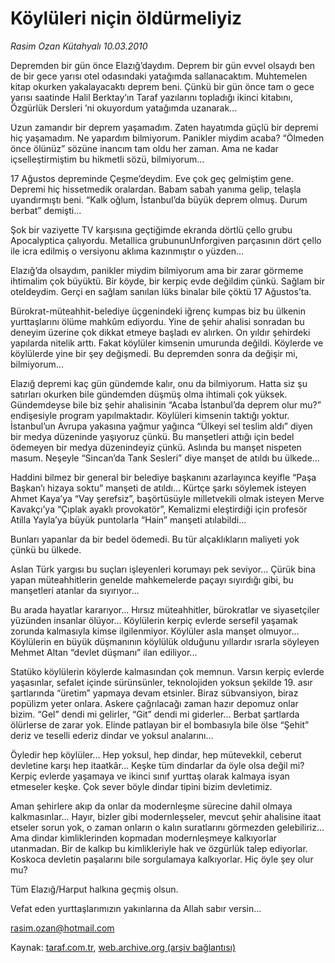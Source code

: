 # Köylüleri niçin öldürmeliyiz

*Rasim Ozan Kütahyalı 10.03.2010*

<div class="yazi"><p>Depremden bir gün önce Elazığ’daydım. Deprem bir gün evvel olsaydı ben de bir gece yarısı otel odasındaki yatağımda sallanacaktım. Muhtemelen kitap okurken yakalayacaktı deprem beni. Çünkü bir gün önce tam o gece yarısı saatinde Halil Berktay’ın Taraf yazılarını topladığı ikinci kitabını, Özgürlük Dersleri ’ni okuyordum yatağımda uzanarak...</p>
<p>Uzun zamandır bir deprem yaşamadım. Zaten hayatımda güçlü bir depremi hiç yaşamadım. Ne yapardım bilmiyorum. Panikler miydim acaba? “Ölmeden önce ölünüz” sözüne inancım tam oldu her zaman. Ama ne kadar içselleştirmiştim bu hikmetli sözü, bilmiyorum...</p>
<p>17 Ağustos depreminde Çeşme’deydim. Eve çok geç gelmiştim gene. Depremi hiç hissetmedik oralardan. Babam sabah yanıma gelip, telaşla uyandırmıştı beni. “Kalk oğlum, İstanbul’da büyük deprem olmuş. Durum berbat” demişti...</p>
<p>Şok bir vaziyette TV karşısına geçtiğimde ekranda dörtlü çello grubu Apocalyptica çalıyordu. Metallica grubununUnforgiven parçasının dört çello ile icra edilmiş o versiyonu aklıma kazınmıştır o yüzden...</p>
<p>Elazığ’da olsaydım, panikler miydim bilmiyorum ama bir zarar görmeme ihtimalim çok büyüktü. Bir köyde, bir kerpiç evde değildim çünkü. Sağlam bir oteldeydim. Gerçi en sağlam sanılan lüks binalar bile çöktü 17 Ağustos’ta.</p>
<p>Bürokrat-müteahhit-belediye üçgenindeki iğrenç kumpas biz bu ülkenin yurttaşlarını ölüme mahkûm ediyordu. Yine de şehir ahalisi sonradan bu deneyim üzerine çok dikkat etmeye başladı ev alırken. On yıldır şehirdeki yapılarda nitelik arttı. Fakat köylüler kimsenin umurunda değildi. Köylerde ve köylülerde yine bir şey değişmedi. Bu depremden sonra da değişir mi, bilmiyorum...</p>
<p>Elazığ depremi kaç gün gündemde kalır, onu da bilmiyorum. Hatta siz şu satırları okurken bile gündemden düşmüş olma ihtimali çok yüksek. Gündemdeyse bile biz şehir ahalisinin “Acaba İstanbul’da deprem olur mu?” endişesiyle program yapılmaktadır. Köylüleri kimsenin taktığı yoktur. İstanbul’un Avrupa yakasına yağmur yağınca “Ülkeyi sel teslim aldı” diyen bir medya düzeninde yaşıyoruz çünkü. Bu manşetleri attığı için bedel ödemeyen bir medya düzenindeyiz çünkü. Aslında bu manşet nispeten masum. Neşeyle “Sincan’da Tank Sesleri” diye manşet de atıldı bu ülkede...</p>
<p>Haddini bilmez bir general bir belediye başkanını azarlayınca keyifle “Paşa Başkan’ı hizaya soktu” manşeti de atıldı... Kürtçe şarkı söylemek isteyen Ahmet Kaya’ya “Vay şerefsiz”, başörtüsüyle milletvekili olmak isteyen Merve Kavakçı’ya “Çıplak ayaklı provokatör”, Kemalizmi eleştirdiği için profesör Atilla Yayla’ya büyük puntolarla “Hain” manşeti atılabildi...</p>
<p>Bunları yapanlar da bir bedel ödemedi. Bu tür alçaklıkların maliyeti yok çünkü bu ülkede.</p>
<p>Aslan Türk yargısı bu suçları işleyenleri korumayı pek seviyor... Çürük bina yapan müteahhitlerin genelde mahkemelerde paçayı sıyırdığı gibi, bu manşetleri atanlar da sıyırıyor...</p>
<p>Bu arada hayatlar kararıyor... Hırsız müteahhitler, bürokratlar ve siyasetçiler yüzünden insanlar ölüyor... Köylülerin kerpiç evlerde sersefil yaşamak zorunda kalmasıyla kimse ilgilenmiyor. Köylüler asla manşet olmuyor... Köylülerin en büyük düşmanının köylülük olduğunu yıllardır ısrarla söyleyen Mehmet Altan “devlet düşmanı” ilan ediliyor...</p>
<p>Statüko köylülerin köylerde kalmasından çok memnun. Varsın kerpiç evlerde yaşasınlar, sefalet içinde sürünsünler, teknolojiden yoksun şekilde 19. asır şartlarında “üretim” yapmaya devam etsinler. Biraz sübvansiyon, biraz popülizm yeter onlara. Askere çağrılacağı zaman hazır depomuz onlar bizim. “Gel” dendi mi gelirler, “Git” dendi mi giderler... Berbat şartlarda ölürlerse de zarar yok. Elinde patlayan bir el bombasıyla bile ölse “Şehit” deriz ve teselli ederiz dindar ve yoksul analarını...</p>
<p>Öyledir hep köylüler... Hep yoksul, hep dindar, hep mütevekkil, ceberut devletine karşı hep itaatkâr... Keşke tüm dindarlar da öyle olsa değil mi? Kerpiç evlerde yaşamaya ve ikinci sınıf yurttaş olarak kalmaya isyan etmeseler keşke. Çok sever böyle dindar tipini bizim devletimiz.</p>
<p>Aman şehirlere akıp da onlar da modernleşme sürecine dahil olmaya kalkmasınlar... Hayır, bizler gibi modernleşseler, mevcut şehir ahalisine itaat etseler sorun yok, o zaman onların o kalın suratlarını görmezden gelebiliriz... Ama dindar kimliklerinden kopmadan modernleşmeye kalkıyorlar utanmadan. Bir de kalkıp bu kimlikleriyle hak ve özgürlük talep ediyorlar. Koskoca devletin paşalarını bile sorgulamaya kalkıyorlar. Hiç öyle şey olur mu?</p>
<p>Tüm Elazığ/Harput halkına geçmiş olsun.</p>
<p>Vefat eden yurttaşlarımızın yakınlarına da Allah sabır versin...</p>
<p><a href="mailto:rasim.ozan@hotmail.com">rasim.ozan@hotmail.com</a></p>
</div>

Kaynak: [taraf.com.tr](http://www.taraf.com.tr:80/makale/10378.htm), [web.archive.org (arşiv bağlantısı)](http://web.archive.org/web/20100313212247/http://www.taraf.com.tr:80/makale/10378.htm)
